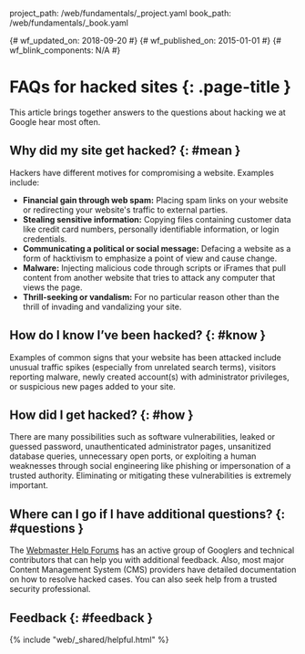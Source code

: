 project_path: /web/fundamentals/_project.yaml
book_path: /web/fundamentals/_book.yaml

{# wf_updated_on: 2018-09-20 #}
{# wf_published_on: 2015-01-01 #}
{# wf_blink_components: N/A #}

# FAQs for hacked sites {: .page-title }

This article brings together answers to the questions about hacking we at
Google hear most often.

## Why did my site get hacked? {: #mean }

Hackers have different motives for compromising a website. Examples include:

* **Financial gain through web spam:** Placing spam links on your website or
  redirecting your website's traffic to external parties.
* **Stealing sensitive information:** Copying files containing customer
  data like credit card numbers, personally identifiable information, or
  login credentials.
* **Communicating a political or social message:** Defacing a website as a
  form of hacktivism to emphasize a point of view and cause change.
* **Malware:** Injecting malicious code through scripts or iFrames that pull
  content from another website that tries to attack any computer that views
  the page.
* **Thrill-seeking or vandalism:** For no particular reason other than the
  thrill of invading and vandalizing your site.

## How do I know I’ve been hacked? {: #know }

Examples of common signs that your website has been attacked include
unusual traffic spikes (especially from unrelated search terms), visitors
reporting malware, newly created account(s) with administrator privileges,
or suspicious new pages added to your site.

## How did I get hacked? {: #how }

There are many possibilities such as software vulnerabilities, leaked or
guessed password, unauthenticated administrator pages, unsanitized database
queries, unnecessary open ports, or exploiting a human weaknesses through
social engineering like phishing or impersonation of a trusted authority.
Eliminating or mitigating these vulnerabilities is extremely important.

## Where can I go if I have additional questions? {: #questions }

The [Webmaster Help Forums](https://support.google.com/webmasters/go/community)
has an active group of Googlers and technical contributors that can help you
with additional feedback. Also, most major Content Management System (CMS)
providers have detailed documentation on how to resolve hacked cases. You
can also seek help from a trusted security professional.

## Feedback {: #feedback }

{% include "web/_shared/helpful.html" %}
